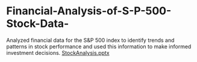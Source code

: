 # Financial-Analysis-of-S-P-500-Stock-Data-
Analyzed financial data for the S&P 500 index to identify trends and patterns in stock performance and used this information to make informed investment decisions.
[StockAnalysis.pptx](https://github.com/NurcanCetinbas/Financial-Analysis-of-S-P-500-Stock-Data-/files/10367253/StockAnalysis.pptx)
